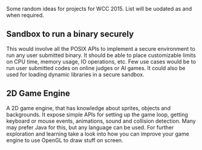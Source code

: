 Some random ideas for projects for WCC 2015. List will be uodated as and when required.

## Sandbox to run a binary securely

This would involve all the POSIX APIs to implement a secure environment to run any user submitted binary. It should be able to place customizable limits on CPU time, memory usage, IO operations, etc. Few use cases would be to run user submitted codes on online judges or AI games. It could also be used for loading dynamic libraries in a secure sandbox.

## 2D Game Engine

A 2D game engine, that has knowledge about sprites, objects and backgrounds. It expose simple APIs for setting up the game loop, getting keyboard or mouse events, animations, sound and collision detection. Many may prefer Java for this, but any language can be used. For further exploration and learning take a look into how you can improve your game engine to use OpenGL to draw stuff on screen.
